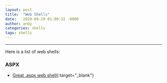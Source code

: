 ```yaml
---
layout: post
title:  "Web Shells"
date:   2020-09-29 01:00:32 -0800
author: andy
categories: shells
tags: shells
---
```

* * *

Here is a list of web shells:

### ASPX

- [Great .aspx web shell](https://github.com/xl7dev/WebShell/blob/master/Aspx/ASPX%20Shell.aspx){:target="_blank"}